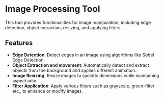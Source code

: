 
# Image Processing Tool

This tool provides functionalities for image manipulation, including edge detection, object extraction, resizing, and applying filters.

## Features

- **Edge Detection**: Detect edges in an image using algorithms like Sobel Edge Detection.
- **Object Extraction and movement**: Automatically detect and extract objects from the background and applies different animation.
- **Image Resizing**: Resize images to specific dimensions while maintaining aspect ratio.
- **Filter Application**: Apply various filters such as grayscale, green-filter etc., to enhance or modify images.